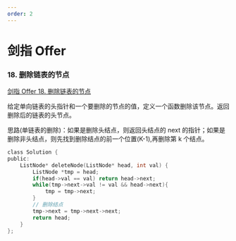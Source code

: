 ```yaml
---
order: 2
---
```


# 剑指 Offer

### 18. 删除链表的节点

[剑指 Offer 18. 删除链表的节点](https://leetcode.cn/problems/shan-chu-lian-biao-de-jie-dian-lcof/description/)

给定单向链表的头指针和一个要删除的节点的值，定义一个函数删除该节点。返回删除后的链表的头节点。

思路(单链表的删除)：如果是删除头结点，则返回头结点的 next 的指针；如果是删除非头结点，则先找到删除结点的前一个位置(K-1),再删除第 k 个结点。

```c
class Solution {
public:
    ListNode* deleteNode(ListNode* head, int val) {
        ListNode *tmp = head;
        if(head->val == val) return head->next;
        while(tmp->next->val != val && head->next){
            tmp = tmp->next;
        }
        // 删除结点
        tmp->next = tmp->next->next;
        return head;
    }
};
```

